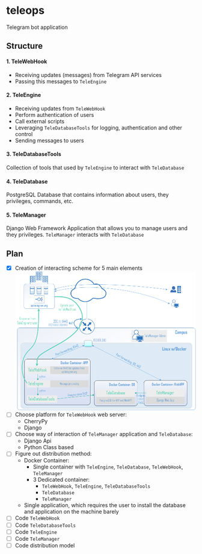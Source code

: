 # teleops

Telegram bot application

## Structure

#### 1. TeleWebHook
 - Receiving updates (messages) from Telegram API services
 - Passing this messages to `TeleEngine`
  
#### 2. TeleEngine
 - Receiving updates from `TeleWebHook`
 - Perform authentication of users
 - Call external scripts
 - Leveraging `TeleDatabaseTools` for logging, authentication and other control
 - Sending messages to users
 
#### 3. TeleDatabaseTools
Collection of tools that used by `TeleEngine` to interact with `TeleDatabase`

#### 4. TeleDatabase
PostgreSQL Database that contains information about users, they privileges, commands, etc.

#### 5. TeleManager
Django Web Framework Application that allows you to manage users and they privileges.
`TeleManager` interacts with `TeleDatabase`

## Plan

- [X] Creation of interacting scheme for 5 main elements
![alt text](https://github.com/solry/teleops/blob/master/files/schema/main-schema.png)
- [ ] Choose platform for `TeleWebHook` web server:
  - CherryPy
  - Django
- [ ] Choose way of interaction of `TeleManager` application and `TeleDatabase`:
  - Django Api
  - Python Class based 
- [ ] Figure out distribution method:
  - Docker Container:
    - Single container with `TeleEngine`, `TeleDatabase`, `TeleWebHook`, `TeleManager`
    - 3 Dedicated container:
      - `TeleWebHook`, `TeleEngine`, `TeleDatabaseTools`
      - `TeleDatabase`
      - `TeleManager`
  - Single application, which requires the user to install the database and application on the machine barely
- [ ] Code `TeleWebHook`
- [ ] Code `TeleDatabaseTools`
- [ ] Code `TeleEngine`
- [ ] Code `TeleManager`
- [ ] Code distribution model